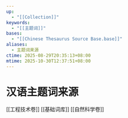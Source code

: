 ```yaml
---
up:
  - "[[Collection]]"
keywords:
  - "[[主题词]]"
bases:
  - "[[Chinese Thesaurus Source Base.base]]"
aliases:
  - 主题词来源
ctime: 2025-08-29T20:35:13+08:00
mtime: 2025-10-30T12:37:51+08:00
---
```


# 汉语主题词来源

[[工程技术卷]] [[基础词库]] [[自然科学卷]]
